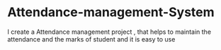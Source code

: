 # Attendance-management-System
I create a Attendance management project , that helps to maintain the attendance and the marks of student and it is easy to use
